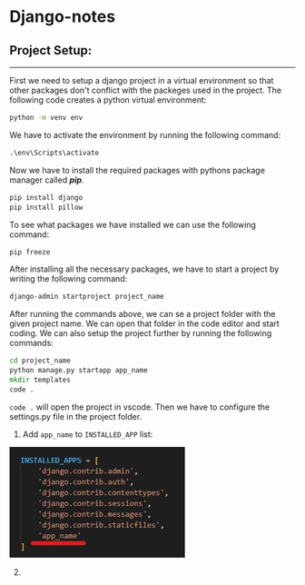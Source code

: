 # Django-notes

## Project Setup:
---
First we need to setup a django project in a virtual environment so that other packages don't conflict with the packeges used in the project.
The following code creates a python virtual environment:
```cmd
python -m venv env
```
We have to activate the environment by running the following command:
```cmd
.\env\Scripts\activate
```
Now we have to install the required packages with pythons package manager called ***pip***.
```cmd
pip install django
pip install pillow
```
To see what packages we have installed we can use the following command:
```cmd
pip freeze
```
After installing all the necessary packages, we have to start a project by writing the following command:
```cmd
django-admin startproject project_name
```
After running the commands above, we can se a project folder with the given project name. We can open that folder in the code editor and start coding.
We can also setup the project further by running the following commands:
```cmd
cd project_name
python manage.py startapp app_name
mkdir templates
code .
```
`code .` will open the project in vscode. Then we have to configure the settings.py file in the project folder.

1. Add `app_name` to `INSTALLED_APP` list:

 ![Add app_name to INSTALLED_APP list](/images/addInstalledApp.jpg)

 2. 



